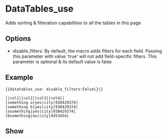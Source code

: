 DataTables\_use
===============

Adds sorting & filteration capabilities to all the tables in this page

Options
-------

-   disable\_filters: By default, the macro adds filters for each field.
    Passing this parameter with value 'true' will not add field-specific
    filters. This parameter is optional & its default value is false

Example
-------

~~~~ {.sourceCode .python}
{{datatables_use: disable_filters:False\}\}

||col1||col2||col3||col4||
|something a|yes|city|938429374|
|something b|yes|city|938429374|
|asomething|yes|city|938429374|
|bsomething|no|city|4353454|
~~~~

Show
----
